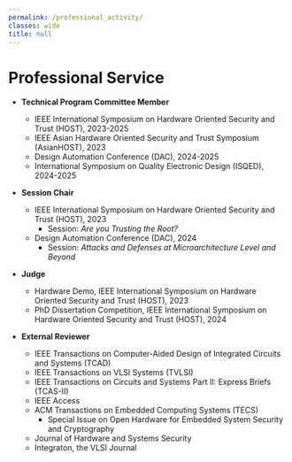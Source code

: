 ```yaml
---
permalink: /professional_activity/
classes: wide
title: null
---
```


# Professional Service

- **Technical Program Committee Member**
	- IEEE International Symposium on Hardware Oriented Security and Trust (HOST), 2023-2025
	- IEEE Asian Hardware Oriented Security and Trust Symposium (AsianHOST), 2023
	- Design Automation Conference (DAC), 2024-2025
	- International Symposium on Quality Electronic Design (ISQED), 2024-2025

- **Session Chair**
	- IEEE International Symposium on Hardware Oriented Security and Trust (HOST), 2023
		- Session: *Are you Trusting the Root?*
	- Design Automation Conference (DAC), 2024
		- Session: *Attacks and Defenses at Microarchitecture Level and Beyond*

- **Judge**
	- Hardware Demo, IEEE International Symposium on Hardware Oriented Security and Trust (HOST), 2023
	- PhD Dissertation Competition, IEEE International Symposium on Hardware Oriented Security and Trust (HOST), 2024

- **External Reviewer**
	- IEEE Transactions on Computer-Aided Design of Integrated Circuits and Systems (TCAD)
	- IEEE Transactions on VLSI Systems (TVLSI)
	- IEEE Transactions on Circuits and Systems Part II: Express Briefs (TCAS-II)
	- IEEE Access
	- ACM Transactions on Embedded Computing Systems (TECS)
		- Special Issue on Open Hardware for Embedded System Security and Cryptography
    - Journal of Hardware and Systems Security
    - Integraton, the VLSI Journal